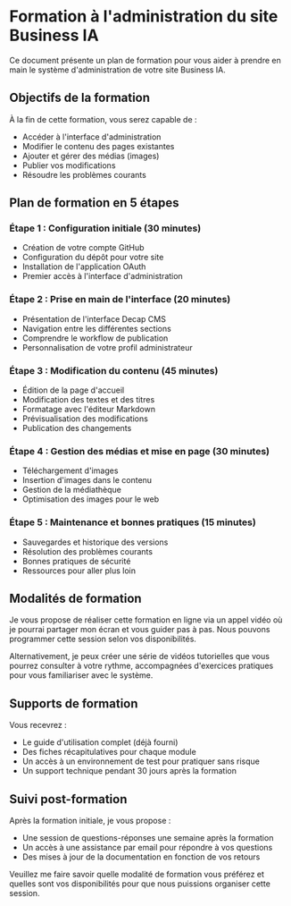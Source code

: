 # Formation à l'administration du site Business IA

Ce document présente un plan de formation pour vous aider à prendre en main le système d'administration de votre site Business IA.

## Objectifs de la formation

À la fin de cette formation, vous serez capable de :
- Accéder à l'interface d'administration
- Modifier le contenu des pages existantes
- Ajouter et gérer des médias (images)
- Publier vos modifications
- Résoudre les problèmes courants

## Plan de formation en 5 étapes

### Étape 1 : Configuration initiale (30 minutes)
- Création de votre compte GitHub
- Configuration du dépôt pour votre site
- Installation de l'application OAuth
- Premier accès à l'interface d'administration

### Étape 2 : Prise en main de l'interface (20 minutes)
- Présentation de l'interface Decap CMS
- Navigation entre les différentes sections
- Comprendre le workflow de publication
- Personnalisation de votre profil administrateur

### Étape 3 : Modification du contenu (45 minutes)
- Édition de la page d'accueil
- Modification des textes et des titres
- Formatage avec l'éditeur Markdown
- Prévisualisation des modifications
- Publication des changements

### Étape 4 : Gestion des médias et mise en page (30 minutes)
- Téléchargement d'images
- Insertion d'images dans le contenu
- Gestion de la médiathèque
- Optimisation des images pour le web

### Étape 5 : Maintenance et bonnes pratiques (15 minutes)
- Sauvegardes et historique des versions
- Résolution des problèmes courants
- Bonnes pratiques de sécurité
- Ressources pour aller plus loin

## Modalités de formation

Je vous propose de réaliser cette formation en ligne via un appel vidéo où je pourrai partager mon écran et vous guider pas à pas. Nous pouvons programmer cette session selon vos disponibilités.

Alternativement, je peux créer une série de vidéos tutorielles que vous pourrez consulter à votre rythme, accompagnées d'exercices pratiques pour vous familiariser avec le système.

## Supports de formation

Vous recevrez :
- Le guide d'utilisation complet (déjà fourni)
- Des fiches récapitulatives pour chaque module
- Un accès à un environnement de test pour pratiquer sans risque
- Un support technique pendant 30 jours après la formation

## Suivi post-formation

Après la formation initiale, je vous propose :
- Une session de questions-réponses une semaine après la formation
- Un accès à une assistance par email pour répondre à vos questions
- Des mises à jour de la documentation en fonction de vos retours

Veuillez me faire savoir quelle modalité de formation vous préférez et quelles sont vos disponibilités pour que nous puissions organiser cette session.
